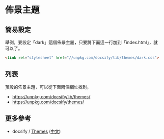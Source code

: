 
# 佈景主題

## 簡易設定

舉例，要設定「dark」這個佈景主題，只要將下面這一行加到「index.html」，就可以了。

``` html
<link rel="stylesheet" href="//unpkg.com/docsify/lib/themes/dark.css">
```

## 列表

預設的佈景主題，可以從下面兩個網址找到。

* https://unpkg.com/docsify/lib/themes/
* https://unpkg.com/docsify/themes/

## 更多參考

* docsify / [Themes](https://docsify.js.org/#/themes) ([中文](https://docsify.js.org/#/zh-cn/themes))
